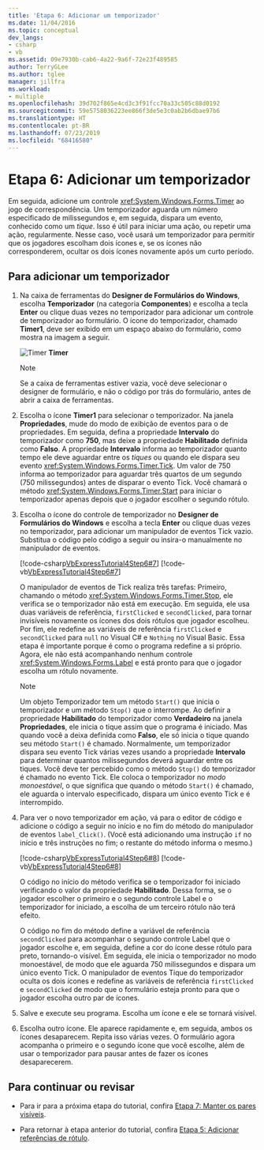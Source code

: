 ```yaml
---
title: 'Etapa 6: Adicionar um temporizador'
ms.date: 11/04/2016
ms.topic: conceptual
dev_langs:
- csharp
- vb
ms.assetid: 09e7930b-cab6-4a22-9a6f-72e23f489585
author: TerryGLee
ms.author: tglee
manager: jillfra
ms.workload:
- multiple
ms.openlocfilehash: 39d702f865e4cd3c3f91fcc70a33c505c88d0192
ms.sourcegitcommit: 59e5758036223ee866f3de5e3c0ab2b6dbae97b6
ms.translationtype: HT
ms.contentlocale: pt-BR
ms.lasthandoff: 07/23/2019
ms.locfileid: "68416580"
---
```

# <a name="step-6-add-a-timer"></a>Etapa 6: Adicionar um temporizador
Em seguida, adicione um controle <xref:System.Windows.Forms.Timer> ao jogo de correspondência. Um temporizador aguarda um número especificado de milissegundos e, em seguida, dispara um evento, conhecido como um *tique*. Isso é útil para iniciar uma ação, ou repetir uma ação, regularmente. Nesse caso, você usará um temporizador para permitir que os jogadores escolham dois ícones e, se os ícones não corresponderem, ocultar os dois ícones novamente após um curto período.

## <a name="to-add-a-timer"></a>Para adicionar um temporizador

1. Na caixa de ferramentas do **Designer de Formulários do Windows**, escolha **Temporizador** (na categoria **Componentes**) e escolha a tecla **Enter** ou clique duas vezes no temporizador para adicionar um controle de temporizador ao formulário. O ícone do temporizador, chamado **Timer1**, deve ser exibido em um espaço abaixo do formulário, como mostra na imagem a seguir.

     ![Timer](../ide/media/express_timer.png)
**Timer**

    > [!NOTE]
    > Se a caixa de ferramentas estiver vazia, você deve selecionar o designer de formulário, e não o código por trás do formulário, antes de abrir a caixa de ferramentas.

2. Escolha o ícone **Timer1** para selecionar o temporizador. Na janela **Propriedades**, mude do modo de exibição de eventos para o de propriedades. Em seguida, defina a propriedade **Intervalo** do temporizador como **750**, mas deixe a propriedade **Habilitado** definida como **Falso**. A propriedade **Intervalo** informa ao temporizador quanto tempo ele deve aguardar entre os *tiques* ou quando ele dispara seu evento <xref:System.Windows.Forms.Timer.Tick>. Um valor de 750 informa ao temporizador para aguardar três quartos de um segundo (750 milissegundos) antes de disparar o evento Tick. Você chamará o método <xref:System.Windows.Forms.Timer.Start> para iniciar o temporizador apenas depois que o jogador escolher o segundo rótulo.

3. Escolha o ícone do controle de temporizador no **Designer de Formulários do Windows** e escolha a tecla **Enter** ou clique duas vezes no temporizador, para adicionar um manipulador de eventos Tick vazio. Substitua o código pelo código a seguir ou insira-o manualmente no manipulador de eventos.

     [!code-csharp[VbExpressTutorial4Step6#7](../ide/codesnippet/CSharp/step-6-add-a-timer_1.cs)]
     [!code-vb[VbExpressTutorial4Step6#7](../ide/codesnippet/VisualBasic/step-6-add-a-timer_1.vb)]

     O manipulador de eventos de Tick realiza três tarefas: Primeiro, chamando o método <xref:System.Windows.Forms.Timer.Stop>, ele verifica se o temporizador não está em execução. Em seguida, ele usa duas variáveis de referência, `firstClicked` e `secondClicked`, para tornar invisíveis novamente os ícones dos dois rótulos que jogador escolheu. Por fim, ele redefine as variáveis de referência `firstClicked` e `secondClicked` para `null` no Visual C# e `Nothing` no Visual Basic. Essa etapa é importante porque é como o programa redefine a si próprio. Agora, ele não está acompanhando nenhum controle <xref:System.Windows.Forms.Label> e está pronto para que o jogador escolha um rótulo novamente.

    > [!NOTE]
    > Um objeto Temporizador tem um método `Start()` que inicia o temporizador e um método `Stop()` que o interrompe. Ao definir a propriedade **Habilitado** do temporizador como **Verdadeiro** na janela **Propriedades**, ele inicia o tique assim que o programa é iniciado. Mas quando você a deixa definida como **Falso**, ele só inicia o tique quando seu método `Start()` é chamado. Normalmente, um temporizador dispara seu evento Tick várias vezes usando a propriedade **Intervalo** para determinar quantos milissegundos deverá aguardar entre os tiques. Você deve ter percebido como o método `Stop()` do temporizador é chamado no evento Tick. Ele coloca o temporizador no *modo monoestável*, o que significa que quando o método `Start()` é chamado, ele aguarda o intervalo especificado, dispara um único evento Tick e é interrompido.

4. Para ver o novo temporizador em ação, vá para o editor de código e adicione o código a seguir no início e no fim do método do manipulador de eventos `label_Click()`. (Você está adicionando uma instrução `if` no início e três instruções no fim; o restante do método informa o mesmo.)

     [!code-csharp[VbExpressTutorial4Step6#8](../ide/codesnippet/CSharp/step-6-add-a-timer_2.cs)]
     [!code-vb[VbExpressTutorial4Step6#8](../ide/codesnippet/VisualBasic/step-6-add-a-timer_2.vb)]

     O código no início do método verifica se o temporizador foi iniciado verificando o valor da propriedade **Habilitado**. Dessa forma, se o jogador escolher o primeiro e o segundo controle Label e o temporizador for iniciado, a escolha de um terceiro rótulo não terá efeito.

     O código no fim do método define a variável de referência `secondClicked` para acompanhar o segundo controle Label que o jogador escolhe e, em seguida, define a cor do ícone desse rótulo para preto, tornando-o visível. Em seguida, ele inicia o temporizador no modo monoestável, de modo que ele aguarda 750 milissegundos e dispara um único evento Tick. O manipulador de eventos Tique do temporizador oculta os dois ícones e redefine as variáveis de referência `firstClicked` e `secondClicked` de modo que o formulário esteja pronto para que o jogador escolha outro par de ícones.

5. Salve e execute seu programa. Escolha um ícone e ele se tornará visível.

6. Escolha outro ícone. Ele aparece rapidamente e, em seguida, ambos os ícones desaparecem. Repita isso várias vezes. O formulário agora acompanha o primeiro e o segundo ícone que você escolhe, além de usar o temporizador para pausar antes de fazer os ícones desaparecerem.

## <a name="to-continue-or-review"></a>Para continuar ou revisar

- Para ir para a próxima etapa do tutorial, confira [Etapa 7: Manter os pares visíveis](../ide/step-7-keep-pairs-visible.md).

- Para retornar à etapa anterior do tutorial, confira [Etapa 5: Adicionar referências de rótulo](../ide/step-5-add-label-references.md).

